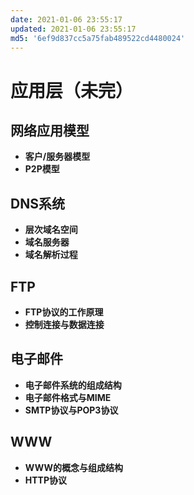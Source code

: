 ```yaml
---
date: 2021-01-06 23:55:17
updated: 2021-01-06 23:55:17
md5: '6ef9d837cc5a75fab489522cd4480024'
---
```


# 应用层（未完）

## 网络应用模型

- **客户/服务器模型**
- **P2P模型**

## DNS系统

- **层次域名空间**
- **域名服务器**
- **域名解析过程**

## FTP

- **FTP协议的工作原理**
- **控制连接与数据连接**

## 电子邮件

- **电子邮件系统的组成结构**
- **电子邮件格式与MIME**
- **SMTP协议与POP3协议**

## WWW

- **WWW的概念与组成结构**
- **HTTP协议**
